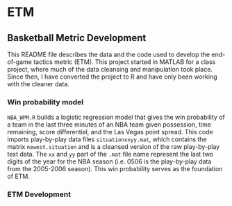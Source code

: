 # ETM
## Basketball Metric Development

This README file describes the data and the code used to develop the end-of-game tactics metric (ETM). This project started in MATLAB for a class project, where much of the data cleansing and manipulation took place. Since then, I have converted the project to R and have only been working with the cleaner data. 

### Win probability model

`NBA_WPM.R` builds a logistic regression model that gives the win probability of a team in the last three minutes of an NBA team given possession, time remaining, score differential, and the Las Vegas point spread. This code imports play-by-play data files `situationxxyy.mat`, which contains the matrix `newest.situation` and is a cleansed version of the raw play-by-play text data. The `xx` and `yy` part of the `.mat` file name represent the last two digits of the year for the NBA season (i.e. 0506 is the play-by-play data from the 2005-2006 season). This win probability serves as the foundation of ETM. 

### ETM Development
